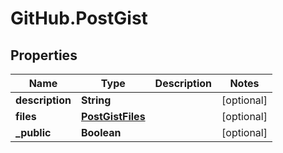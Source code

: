 # GitHub.PostGist

## Properties

Name | Type | Description | Notes
------------ | ------------- | ------------- | -------------
**description** | **String** |  | [optional] 
**files** | [**PostGistFiles**](PostGistFiles.md) |  | [optional] 
**_public** | **Boolean** |  | [optional] 


